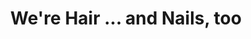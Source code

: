 ---
title: "We're Hair ... and Nails, too"
url: /milford/were-hair-and-nails-too/
shop: hairdresser
---